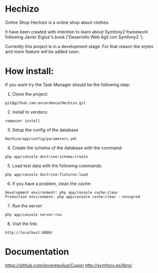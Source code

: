 Hechizo
=======

Online Shop
Hechizo is a online shop about clothes.

It have been created with intention to learn about Symfony2 framework 
following Javier Eigluz's book ('Desarrollo Web Ágil con Symfony2 ').

Currently this project is in a development stage. For that reason the styles and more feature will be added soon.

How install:
=======
If you want try the Task Manager  should be the following step: 

1) Clone the project: 
```
git@github.com:ancarebeca/Hechizo.git
```

2) Install to vendors: 
```
composer install
```
3) Setup the config of the database 
```
Hechizo/app/config/parameters.yml
```
4) Create the schema of the database with the command:
```
php app/console doctrine:schema:create
``` 
5) Load test data with the following commands:
```
php app/console doctrine:fixtures:load 
```
6) If you have a problem, clean the cache: 
```	
Development environment: php app/console cache:clear
Production environment: php app/console cache:clear --env=prod
```
7) Run the server:
```
php app/console server:run
```
8) Visit the link:
```
http://localhost:8000/
```

Documentation
=======
https://github.com/javiereguiluz/Cupon
http://symfony.es/libro/